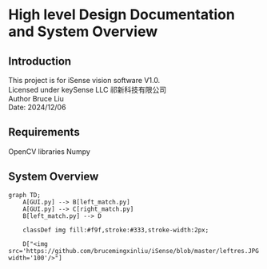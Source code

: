 ﻿# High level Design Documentation and System Overview 

## Introduction
This project is for iSense vision software V1.0. \
Licensed under keySense LLC 祁新科技有限公司 \
Author Bruce Liu\
Date: 2024/12/06
## Requirements
OpenCV libraries 
Numpy

## System Overview
```mermaid
graph TD;
    A[GUI.py] --> B[left_match.py]
    A[GUI.py] --> C[right_match.py]
    B[left_match.py] --> D
    
    classDef img fill:#f9f,stroke:#333,stroke-width:2px;
    
    D["<img src='https://github.com/brucemingxinliu/iSense/blob/master/leftres.JPG' width='100'/>"]
```  